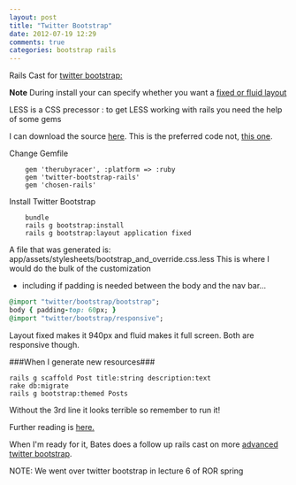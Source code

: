 ```yaml
---
layout: post
title: "Twitter Bootstrap"
date: 2012-07-19 12:29
comments: true
categories: bootstrap rails
---
```


Rails Cast for [twitter bootstrap:](http://railscasts.com/episodes/328-twitter-bootstrap-basics)

**Note**
During install your can specify whether you want a [fixed or fluid layout](https://github.com/seyhunak/twitter-bootstrap-rails#installing-to-app-using-generators)

LESS is a CSS precessor
:  to get LESS working with rails you need the help of some gems


I can download the source [here](https://github.com/seyhunak/twitter-bootstrap-rails). This is the preferred code not, [this one](https://github.com/twitter/bootstrap/).


Change Gemfile
```
    gem 'therubyracer', :platform => :ruby
    gem 'twitter-bootstrap-rails'
    gem 'chosen-rails'
```
Install Twitter Bootstrap
```
    bundle
    rails g bootstrap:install
    rails g bootstrap:layout application fixed
``` 

A file that was generated is: app/assets/stylesheets/bootstrap_and_override.css.less
This is where I would do the bulk of the customization
 - including if padding is needed between the body and the nav bar...

``` ruby For some padding at the top
@import "twitter/bootstrap/bootstrap";
body { padding-top: 60px; }
@import "twitter/bootstrap/responsive";
```

Layout fixed makes it 940px and fluid makes it full screen. Both are responsive though.

###When I generate new resources###
```
rails g scaffold Post title:string description:text
rake db:migrate
rails g bootstrap:themed Posts
```
Without the 3rd line it looks terrible so remember to run it!

Further reading is [here.](http://rubysource.com/twitter-bootstrap-less-and-sass-understanding-your-options-for-rails-3-1/)

When I'm ready for it, Bates does a follow up rails cast on more [advanced twitter bootstrap](http://railscasts.com/episodes/329-more-on-twitter-bootstrap).

NOTE: We went over twitter bootstrap in lecture 6 of ROR spring

